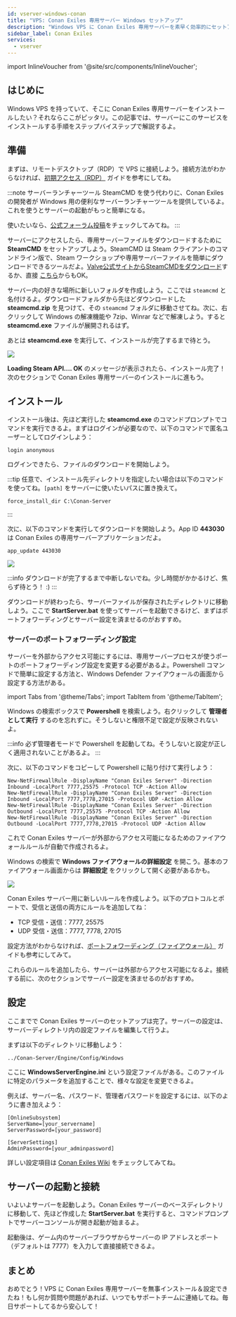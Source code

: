 ```yaml
---
id: vserver-windows-conan
title: "VPS: Conan Exiles 専用サーバー Windows セットアップ"
description: "Windows VPS に Conan Exiles 専用サーバーを素早く効率的にセットアップする方法 → 今すぐチェック"
sidebar_label: Conan Exiles
services:
  - vserver
---
```


import InlineVoucher from '@site/src/components/InlineVoucher';

## はじめに

Windows VPS を持っていて、そこに Conan Exiles 専用サーバーをインストールしたい？それならここがピッタリ。この記事では、サーバーにこのサービスをインストールする手順をステップバイステップで解説するよ。

<InlineVoucher />

## 準備

まずは、リモートデスクトップ（RDP）で VPS に接続しよう。接続方法がわからなければ、[初期アクセス（RDP）](vserver-windows-userdp.md) ガイドを参考にしてね。

:::note サーバーランチャーツール
SteamCMD を使う代わりに、Conan Exiles の開発者が Windows 用の便利なサーバーランチャーツールを提供しているよ。これを使うとサーバーの起動がもっと簡単になる。

使いたいなら、[公式フォーラム投稿](https://forums.funcom.com/t/conan-exiles-dedicated-server-launcher-official-version-1-7-9-beta/21699)をチェックしてみてね。
:::

サーバーにアクセスしたら、専用サーバーファイルをダウンロードするために **SteamCMD** をセットアップしよう。SteamCMD は Steam クライアントのコマンドライン版で、Steam ワークショップや専用サーバーファイルを簡単にダウンロードできるツールだよ。[Valve公式サイトからSteamCMDをダウンロード](https://developer.valvesoftware.com/wiki/SteamCMD)するか、直接 [こちら](https://steamcdn-a.akamaihd.net/client/installer/steamcmd.zip)からもOK。

サーバー内の好きな場所に新しいフォルダを作成しよう。ここでは `steamcmd` と名付けるよ。ダウンロードフォルダから先ほどダウンロードした **steamcmd.zip** を見つけて、その `steamcmd` フォルダに移動させてね。次に、右クリックして Windows の解凍機能や 7zip、Winrar などで解凍しよう。すると **steamcmd.exe** ファイルが展開されるはず。

あとは **steamcmd.exe** を実行して、インストールが完了するまで待とう。

![](https://github.com/zaphosting/docs/assets/42719082/ffb8e8a1-26e3-4d16-9baf-938e17ec1613)

**Loading Steam API.... OK** のメッセージが表示されたら、インストール完了！次のセクションで Conan Exiles 専用サーバーのインストールに進もう。

## インストール

インストール後は、先ほど実行した **steamcmd.exe** のコマンドプロンプトでコマンドを実行できるよ。まずはログインが必要なので、以下のコマンドで匿名ユーザーとしてログインしよう：
```
login anonymous
```

ログインできたら、ファイルのダウンロードを開始しよう。

:::tip
任意で、インストール先ディレクトリを指定したい場合は以下のコマンドを使ってね。`[path]` をサーバーに使いたいパスに置き換えて。
```
force_install_dir C:\Conan-Server
```
:::

次に、以下のコマンドを実行してダウンロードを開始しよう。App ID **443030** は Conan Exiles の専用サーバーアプリケーションだよ。
```
app_update 443030
```

![](https://github.com/zaphosting/docs/assets/42719082/29931eec-fd19-4806-88dc-69e585e42370)

:::info
ダウンロードが完了するまで中断しないでね。少し時間がかかるけど、焦らず待とう！ :)
:::

ダウンロードが終わったら、サーバーファイルが保存されたディレクトリに移動しよう。ここで **StartServer.bat** を使ってサーバーを起動できるけど、まずはポートフォワーディングとサーバー設定を済ませるのがおすすめ。

### サーバーのポートフォワーディング設定

サーバーを外部からアクセス可能にするには、専用サーバープロセスが使うポートのポートフォワーディング設定を変更する必要があるよ。Powershell コマンドで簡単に設定する方法と、Windows Defender ファイアウォールの画面から設定する方法がある。

import Tabs from '@theme/Tabs';
import TabItem from '@theme/TabItem';

<Tabs>
<TabItem value="powershell" label="Powershell で設定" default>

Windows の検索ボックスで **Powershell** を検索しよう。右クリックして **管理者として実行** するのを忘れずに。そうしないと権限不足で設定が反映されないよ。

:::info
必ず管理者モードで Powershell を起動してね。そうしないと設定が正しく適用されないことがあるよ。
:::

次に、以下のコマンドをコピーして Powershell に貼り付けて実行しよう：
```
New-NetFirewallRule -DisplayName "Conan Exiles Server" -Direction Inbound -LocalPort 7777,25575 -Protocol TCP -Action Allow
New-NetFirewallRule -DisplayName "Conan Exiles Server" -Direction Inbound -LocalPort 7777,7778,27015 -Protocol UDP -Action Allow
New-NetFirewallRule -DisplayName "Conan Exiles Server" -Direction Outbound -LocalPort 7777,25575 -Protocol TCP -Action Allow
New-NetFirewallRule -DisplayName "Conan Exiles Server" -Direction Outbound -LocalPort 7777,7778,27015 -Protocol UDP -Action Allow
```

これで Conan Exiles サーバーが外部からアクセス可能になるためのファイアウォールルールが自動で作成されるよ。

</TabItem>

<TabItem value="windefender" label="Windows Defender で設定">

Windows の検索で **Windows ファイアウォールの詳細設定** を開こう。基本のファイアウォール画面からは **詳細設定** をクリックして開く必要があるかも。

![](https://github.com/zaphosting/docs/assets/42719082/5fb9f943-7e51-4d8f-9df4-2f5ff60857d3)

Conan Exiles サーバー用に新しいルールを作成しよう。以下のプロトコルとポートで、受信と送信の両方にルールを追加してね：
- TCP 受信・送信：7777, 25575
- UDP 受信・送信：7777, 7778, 27015

設定方法がわからなければ、[ポートフォワーディング（ファイアウォール）](vserver-windows-port.md) ガイドも参考にしてみて。

</TabItem>
</Tabs>

これらのルールを追加したら、サーバーは外部からアクセス可能になるよ。接続する前に、次のセクションでサーバー設定を済ませるのがおすすめ。

## 設定

ここまでで Conan Exiles サーバーのセットアップは完了。サーバーの設定は、サーバーディレクトリ内の設定ファイルを編集して行うよ。

まずは以下のディレクトリに移動しよう：
```
../Conan-Server/Engine/Config/Windows
```

ここに **WindowsServerEngine.ini** という設定ファイルがある。このファイルに特定のパラメータを追加することで、様々な設定を変更できるよ。

例えば、サーバー名、パスワード、管理者パスワードを設定するには、以下のように書き加えよう：
```
[OnlineSubsystem]
ServerName=[your_servername]
ServerPassword=[your_password]

[ServerSettings]
AdminPassword=[your_adminpassword]
```

詳しい設定項目は [Conan Exiles Wiki](https://conanexiles.fandom.com/wiki/Server_Configuration) をチェックしてみてね。

## サーバーの起動と接続

いよいよサーバーを起動しよう。Conan Exiles サーバーのベースディレクトリに移動して、先ほど作成した **StartServer.bat** を実行すると、コマンドプロンプトでサーバーコンソールが開き起動が始まるよ。

起動後は、ゲーム内のサーバーブラウザからサーバーの IP アドレスとポート（デフォルトは 7777）を入力して直接接続できるよ。

## まとめ

おめでとう！VPS に Conan Exiles 専用サーバーを無事インストール＆設定できたね！もし何か質問や問題があれば、いつでもサポートチームに連絡してね。毎日サポートしてるから安心して！

<InlineVoucher />